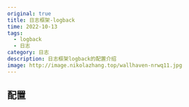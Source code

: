 ```yaml
---
original: true
title: 日志框架-logback
time: 2022-10-13
tags: 
  - logback
  - 日志
category: 日志
description: 日志框架logback的配置介绍
image: http://image.nikolazhang.top/wallhaven-nrwq11.jpg
---
```


## 配置